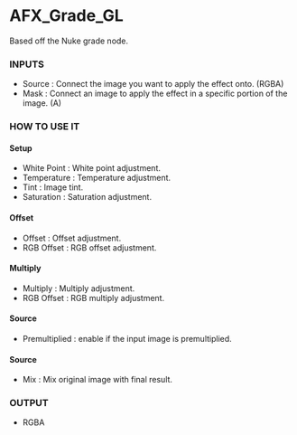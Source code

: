 # AFX_Grade_GL

Based off the Nuke grade node.

### INPUTS
* Source : Connect the image you want to apply the effect onto. (RGBA)
* Mask : Connect an image to apply the effect in a specific portion of the image. (A)

### HOW TO USE IT

#### Setup

* White Point : White point adjustment.
* Temperature : Temperature adjustment.
* Tint : Image tint.
* Saturation : Saturation adjustment.

#### Offset

* Offset : Offset adjustment.
* RGB Offset : RGB offset adjustment.

#### Multiply

* Multiply : Multiply adjustment.
* RGB Offset : RGB multiply adjustment.

#### Source

* Premultiplied : enable if the input image is premultiplied.

#### Source

* Mix : Mix original image with final result.

### OUTPUT
* RGBA